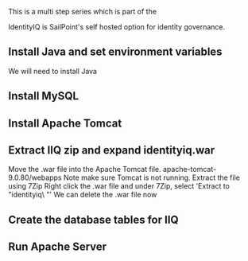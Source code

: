 This is a multi step series which is part of the 

IdentityIQ is SailPoint's self hosted option for identity governance.

## Install Java and set environment variables
We will need to install Java 
## Install MySQL
## Install Apache Tomcat
## Extract IIQ zip and expand identityiq.war
Move the .war file into the Apache Tomcat file. apache-tomcat-9.0.80/webapps
Note make sure Tomcat is not running.
Extract the file using 7Zip
Right click the .war file and under 7Zip, select 'Extract to "identityiq\ "'
We can delete the .war file now

## Create the database tables for IIQ

## Run Apache Server


